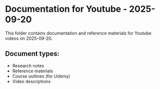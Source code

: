 # Documentation for Youtube - 2025-09-20

This folder contains documentation and reference materials for Youtube videos on 2025-09-20.

## Document types:
- Research notes
- Reference materials
- Course outlines (for Udemy)
- Video descriptions
